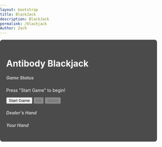 ```yaml
---
layout: bootstrap
title: BlackJack
description: BlackJack
permalink: /blackjack
Author: Zach
---
```


<style>
  body {
    background-image: url('{{site.baseurl}}/images/blackjacklayout.png'); 
    background-size: cover;
    background-repeat: no-repeat;
    background-position: center;
    color: #ffffff;
    font-family: 'Inter', sans-serif;
    margin: 0;
    padding: 0;
  }

  .container {
    position: relative;
    z-index: 1; 
    background-color: rgba(0, 0, 0, 0.7); 
    border-radius: 8px;
    padding: 20px;
  }

  h1.text-center {
    color: #ffffff; 
  }

  .card-title {
    color: #cccccc; 
  }
</style>

<div class="container mt-5">
  <h1 class="text-center">Antibody Blackjack</h1>
  <div class="row justify-content-center mt-4">
    <div class="col-md-6">
      <div class="card">  
        <div class="card-body">
          <h5 class="card-title">Game Status</h5>
          <p id="game-status" class="card-text">Press "Start Game" to begin!</p>
          <div class="d-flex justify-content-between">
            <button id="start-game" class="btn btn-primary">Start Game</button>
            <button id="hit" class="btn btn-success" disabled>Hit</button>
            <button id="stand" class="btn btn-warning" disabled>Stand</button>
          </div>
        </div>
      </div>
    </div>
  </div>
  <div class="row justify-content-center mt-4">
    <div class="col-md-6">
      <div class="card">
        <div class="card-body">
          <h5 class="card-title">Dealer's Hand</h5>
          <div id="dealer-hand" class="d-flex flex-wrap justify-content-center"></div>
          <h5 class="card-title mt-4">Your Hand</h5>
          <div id="player-hand" class="d-flex flex-wrap justify-content-center"></div>
        </div>
      </div>
    </div>
  </div>
</div>

<script type="module">
  import { pythonURI, fetchOptions } from '{{ site.baseurl }}/assets/js/api/config.js';

  async function updatePoints(points) {
    try {
      const response = await fetch(`${pythonURI}/api/points`, {
        ...fetchOptions,
        method: 'POST',
        body: JSON.stringify({ points })
      });

      const data = await response.json();
      console.log('Response:', response); // Log the response for debugging
      console.log('Response Data:', data); // Log the response data for debugging

      if (response.ok) {
        console.log('Points updated successfully:', data.total_points);
      } else {
        console.error('Failed to update points:', data.message);
      }
    } catch (error) {
      console.error('Error updating points:', error);
    }
  }

  const startGameButton = document.getElementById("start-game");
  const hitButton = document.getElementById("hit");
  const standButton = document.getElementById("stand");
  const gameStatus = document.getElementById("game-status");
  const playerHand = document.getElementById("player-hand");
  const dealerHand = document.getElementById("dealer-hand");

  let deck = [];
  let playerCards = [];
  let dealerCards = [];

  function createDeck() {
    const antibodies = [
      { name: "IgG", value: 11, description: "IgG: Most abundant, long-term immunity." },
      { name: "IgA", value: 2, description: "IgA: Protects mucosal surfaces." },
      { name: "IgM", value: 3, description: "IgM: First responder, complement activator." },
      { name: "IgE", value: 4, description: "IgE: Allergies and parasite defense." },
      { name: "IgD", value: 5, description: "IgD: B cell activation role." },
      { name: "IgG1", value: 6, description: "IgG1: Effective against viruses/bacteria." },
      { name: "IgG2", value: 7, description: "IgG2: Carbohydrate antigen defense." },
      { name: "IgG3", value: 8, description: "IgG3: Strong complement activator." },
      { name: "IgG4", value: 9, description: "IgG4: Regulates immune responses." },
      { name: "IgA1", value: 10, description: "IgA1: Blood-based infection defense." },
      { name: "IgA2", value: 10, description: "IgA2: Mucosal secretion protection." },
      { name: "Secretory IgM", value: 10, description: "Secretory IgM: Mucosal immunity role." },
      { name: "IgY", value: 10, description: "IgY: Bird/reptile antibody, IgG-like." }
    ];

    const suits = ["♥", "♦", "♣", "♠"];
    const ranks = ["A", "2", "3", "4", "5", "6", "7", "8", "9", "10", "J", "Q", "K"];

    deck = [];
    antibodies.forEach((antibody, index) => {
      suits.forEach((suit) => {
        deck.push({
          name: antibody.name,
          value: antibody.value,
          rank: ranks[index],
          suit: suit,
          description: antibody.description
        });
      });
    });

    deck.sort(() => Math.random() - 0.5); 
  }

  function calculateScore(cards) {
    let score = 0;
    let iggCount = 0;

    for (const card of cards) {
      score += card.value;
      if (card.name === "IgG") {
        iggCount++;
      }
    }

    while (score > 21 && iggCount > 0) {
      score -= 10; 
      iggCount--;
    }

    return score;
  }

  function createCardElement(card) {
    const cardElement = document.createElement("div");
    cardElement.style.width = "160px";
    cardElement.style.height = "240px";
    cardElement.className = "card m-2";
    cardElement.style.border = "1px solid black";
    cardElement.style.borderRadius = "8px";
    cardElement.style.backgroundColor = "white";
    cardElement.style.position = "relative";
    cardElement.style.display = "flex";
    cardElement.style.flexDirection = "column";
    cardElement.style.justifyContent = "space-between";
    cardElement.style.padding = "5px";
    cardElement.style.color = "black";
    cardElement.style.cursor = "pointer"; // Add pointer cursor for interactivity

    const frontFace = document.createElement("div");
    frontFace.style.width = "100%";
    frontFace.style.height = "100%";
    frontFace.style.position = "absolute";
    frontFace.style.backfaceVisibility = "hidden";
    frontFace.style.transform = "rotateY(0deg)";
    frontFace.style.display = "flex";
    frontFace.style.flexDirection = "column";
    frontFace.style.justifyContent = "space-between";

    const imageElement = document.createElement("img");
    imageElement.src = `{{site.baseurl}}/images/${card.name.replace(/\s+/g, '')}.png`;
    imageElement.alt = card.name;
    imageElement.style.width = "100%";
    imageElement.style.height = "100%";
    imageElement.style.borderRadius = "8px";
    frontFace.appendChild(imageElement);

    const suitColor = (card.suit === "♥" || card.suit === "♦") ? "red" : "black";

    const topLeft = document.createElement("div");
    topLeft.style.position = "absolute";
    topLeft.style.top = "5px";
    topLeft.style.left = "5px";
    topLeft.style.fontSize = "18px";
    topLeft.style.fontWeight = "bold";
    topLeft.style.color = suitColor;
    topLeft.textContent = `${card.rank} ${card.suit}`;
    frontFace.appendChild(topLeft);

    const topRight = document.createElement("div");
    topRight.style.position = "absolute";
    topRight.style.top = "5px";
    topRight.style.right = "5px";
    topRight.style.fontSize = "16px";
    topRight.style.fontWeight = "bold";
    topRight.textContent = card.name;
    frontFace.appendChild(topRight);

    const backFace = document.createElement("div");
    backFace.style.width = "100%";
    backFace.style.height = "100%";
    backFace.style.position = "absolute";
    backFace.style.backfaceVisibility = "hidden";
    backFace.style.transform = "rotateY(180deg)";
    backFace.style.display = "flex";
    backFace.style.alignItems = "center";
    backFace.style.justifyContent = "center";
    backFace.style.backgroundColor = "white";
    backFace.style.borderRadius = "8px";
    backFace.style.padding = "10px";
    backFace.style.textAlign = "center";
    backFace.style.color = "black";
    backFace.textContent = card.description;

    cardElement.appendChild(frontFace);
    cardElement.appendChild(backFace);

    cardElement.style.transformStyle = "preserve-3d";
    cardElement.style.transition = "transform 0.6s";

    cardElement.addEventListener("click", () => {
      if (cardElement.style.transform === "rotateY(180deg)") {
        cardElement.style.transform = "rotateY(0deg)";
      } else {
        cardElement.style.transform = "rotateY(180deg)";
      }
    });

    return cardElement;
  }

  function updateHands() {
    playerHand.innerHTML = "";
    dealerHand.innerHTML = "";

    dealerHand.style.display = "flex";
    dealerHand.style.justifyContent = "center";
    dealerHand.style.marginBottom = "20px";
    dealerCards.forEach(card => dealerHand.appendChild(createCardElement(card)));

    playerHand.style.display = "flex";
    playerHand.style.justifyContent = "center";
    playerCards.forEach(card => playerHand.appendChild(createCardElement(card)));

    gameStatus.textContent = `Your Score: ${calculateScore(playerCards)} | Dealer's Score: ${calculateScore(dealerCards)}`;
  }

  function startGame() {
    createDeck();
    playerCards = [deck.pop(), deck.pop()];
    dealerCards = [deck.pop()];
    updateHands();
    gameStatus.textContent = "Game started! Your turn.";
    hitButton.disabled = false;
    standButton.disabled = false;
  }

  function hit() {
    playerCards.push(deck.pop());
    updateHands();
    if (calculateScore(playerCards) > 21) {
      gameStatus.textContent = "You busted! Dealer wins.";
      hitButton.disabled = true;
      standButton.disabled = true;
    }
  }

  function stand() {
    while (calculateScore(dealerCards) < 17) {
      dealerCards.push(deck.pop());
    }
    updateHands();
    const playerScore = calculateScore(playerCards);
    const dealerScore = calculateScore(dealerCards);

    if (dealerScore > 21 || playerScore > dealerScore) {
      gameStatus.textContent = "You win!";
      updatePoints(50); // Award 50 points for a win
    } else if (playerScore < dealerScore) {
      gameStatus.textContent = "Dealer wins!";
    } else {
      gameStatus.textContent = "It's a tie!";
    }

    hitButton.disabled = true;
    standButton.disabled = true;
  }

  startGameButton.addEventListener("click", startGame);
  hitButton.addEventListener("click", hit);
  standButton.addEventListener("click", stand);
</script>